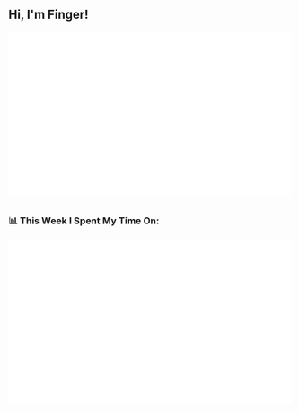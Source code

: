 <h2> Hi, I'm Finger!</h2>

<img align="right" src="https://raw.githubusercontent.com/spianmo/github-stats/master/generated/overview.svg#gh-light-mode-only">

<!-- <img align="right" height="160em" src="https://github-readme-stats-eight-theta.vercel.app/api/top-langs/?username=spianmo&layout=compact&langs_count=8&theme=algolia"/>	 -->
	
```go
package main

type Me struct {
	Name   string
	Job    string
	Code   string
	Skills string
}

func main() {
	me := &Me{
		Name:   "Finger",
		Job:    "Client-side Engineer",
		Code:   "Java, Kotlin, C#, Rust and C++ and Others",
		Skills: "Android, Security, Cross-platform client, NLP, CV, ASR ^o^",
	}
	_ = me
}
```


<h3>📊 This Week I Spent My Time On:</h3>
<img align='right' src="https://raw.githubusercontent.com/spianmo/github-stats/master/generated/languages.svg#gh-light-mode-only">

<!--START_SECTION:waka-->

```txt
Kotlin             5 hrs 23 mins   ██████▒░░░░░░░░░░░░░░░░░░   24.91 %
TypeScript         5 hrs 1 min     █████▓░░░░░░░░░░░░░░░░░░░   23.24 %
Markdown           4 hrs 55 mins   █████▓░░░░░░░░░░░░░░░░░░░   22.77 %
XML                2 hrs 5 mins    ██▒░░░░░░░░░░░░░░░░░░░░░░   09.62 %
Java               56 mins         █░░░░░░░░░░░░░░░░░░░░░░░░   04.35 %
```

<!--END_SECTION:waka-->
